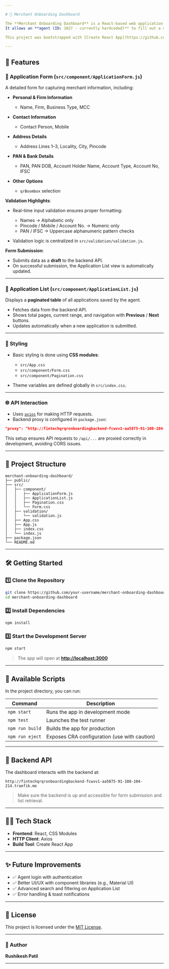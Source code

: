 ```yaml
---

# 🧾 Merchant Onboarding Dashboard

The **Merchant Onboarding Dashboard** is a React-based web application designed to simplify the process of onboarding new merchants.
It allows an **agent (ID: 1027 - currently hardcoded)** to fill out a comprehensive application form and view previously submitted merchant applications in a structured dashboard.

This project was bootstrapped with [Create React App](https://github.com/facebook/create-react-app).

---
```


## 🚀 Features

### 📝 Application Form (`src/component/ApplicationForm.js`)

A detailed form for capturing merchant information, including:

* **Personal & Firm Information**

  * Name, Firm, Business Type, MCC
* **Contact Information**

  * Contact Person, Mobile
* **Address Details**

  * Address Lines 1–3, Locality, City, Pincode
* **PAN & Bank Details**

  * PAN, PAN DOB, Account Holder Name, Account Type, Account No, IFSC
* **Other Options**

  * `qrBoombox` selection

**Validation Highlights**:

* Real-time input validation ensures proper formatting:

  * Names → Alphabetic only
  * Pincode / Mobile / Account No. → Numeric only
  * PAN / IFSC → Uppercase alphanumeric pattern checks
* Validation logic is centralized in `src/validation/validation.js`.

**Form Submission**:

* Submits data as a **draft** to the backend API.
* On successful submission, the Application List view is automatically updated.

---

### 📄 Application List (`src/component/ApplicationList.js`)

Displays a **paginated table** of all applications saved by the agent.

* Fetches data from the backend API.
* Shows total pages, current range, and navigation with **Previous** / **Next** buttons.
* Updates automatically when a new application is submitted.

---

### 🎨 Styling

* Basic styling is done using **CSS modules**:

  * `src/App.css`
  * `src/component/Form.css`
  * `src/component/Pagination.css`
* Theme variables are defined globally in `src/index.css`.

---

### 🌐 API Interaction

* Uses [`axios`](https://github.com/axios/axios) for making HTTP requests.
* Backend proxy is configured in `package.json`:

```json
"proxy": "http://fintechqrqronboardingbackend-fcwvv1-aa5875-91-108-104-214.traefik.me"
```

This setup ensures API requests to `/api/...` are proxied correctly in development, avoiding CORS issues.

---

## 📁 Project Structure

```
merchant-onboarding-dashboard/
├── public/
├── src/
│   ├── component/
│   │   ├── ApplicationForm.js
│   │   ├── ApplicationList.js
│   │   ├── Pagination.css
│   │   └── Form.css
│   ├── validation/
│   │   └── validation.js
│   ├── App.css
│   ├── App.js
│   ├── index.css
│   └── index.js
├── package.json
└── README.md
```

---

## 🛠️ Getting Started

### 1️⃣ Clone the Repository

```bash
git clone https://github.com/your-username/merchant-onboarding-dashboard.git
cd merchant-onboarding-dashboard
```

### 2️⃣ Install Dependencies

```bash
npm install
```

### 3️⃣ Start the Development Server

```bash
npm start
```

> The app will open at **[http://localhost:3000](http://localhost:3000)**

---

## 🧪 Available Scripts

In the project directory, you can run:

| Command         | Description                                  |
| --------------- | -------------------------------------------- |
| `npm start`     | Runs the app in development mode             |
| `npm test`      | Launches the test runner                     |
| `npm run build` | Builds the app for production                |
| `npm run eject` | Exposes CRA configuration (use with caution) |

---

## 📡 Backend API

The dashboard interacts with the backend at:

```
http://fintechqrqronboardingbackend-fcwvv1-aa5875-91-108-104-214.traefik.me
```

> Make sure the backend is up and accessible for form submission and list retrieval.

---

## 👨‍💻 Tech Stack

* **Frontend**: React, CSS Modules
* **HTTP Client**: Axios
* **Build Tool**: Create React App

---

## ✨ Future Improvements

* ✅ Agent login with authentication
* ✅ Better UI/UX with component libraries (e.g., Material UI)
* ✅ Advanced search and filtering on Application List
* ✅ Error handling & toast notifications

---

## 📜 License

This project is licensed under the [MIT License](LICENSE).

---

### 📌 Author

**Rushikesh Patil**

---


